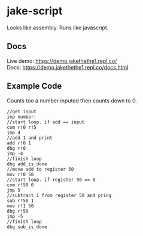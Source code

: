 # jake-script
Looks like assembly. Runs like javascript.  

## Docs
Live demo: https://demo.jakethethe1.repl.co/  
Docs: https://demo.jakethethe1.repl.co/docs.html

## Example Code
Counts too a number inputed then counts down to 0.
```
//get input
inp number:
//start loop. if add == input
com r!0 r!5
jmp 4
//add 1 and print
add r!0 1
dbg r!0
jmp -4
//finish loop
dbg add_is_done
//move add to register 50
mov r!0 50
//start loop. if register 50 == 0
com r!50 0
jmp 5
//subtract 1 from register 50 and pring
sub r!50 1
mov r!1 50
dbg r!50
jmp -5
//finish loop
dbg sub_is_done
```
